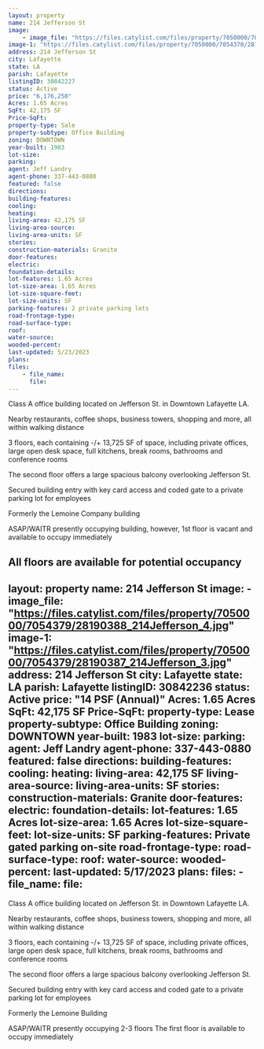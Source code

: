```yaml
---
layout: property
name: 214 Jefferson St
image:
    - image_file: "https://files.catylist.com/files/property/7050000/7054370/28189203_214Jefferson_2.jpg"
image-1: "https://files.catylist.com/files/property/7050000/7054370/28193924_214Jefferson_3.jpg"
address: 214 Jefferson St
city: Lafayette
state: LA
parish: Lafayette
listingID: 30842227
status: Active
price: "6,176,250"
Acres: 1.65 Acres
SqFt: 42,175 SF
Price-SqFt:
property-type: Sale
property-subtype: Office Building
zoning: DOWNTOWN
year-built: 1983
lot-size:
parking:
agent: Jeff Landry
agent-phone: 337-443-0880
featured: false
directions:
building-features:
cooling:
heating:
living-area: 42,175 SF
living-area-source:
living-area-units: SF
stories:
construction-materials: Granite
door-features:
electric:
foundation-details:
lot-features: 1.65 Acres
lot-size-area: 1.65 Acres
lot-size-square-feet:
lot-size-units: SF
parking-features: 2 private parking lots
road-frontage-type:
road-surface-type:
roof:
water-source:
wooded-percent:
last-updated: 5/23/2023
plans:
files:
    - file_name:
      file:
---
```

Class A office building located on Jefferson St. in Downtown Lafayette LA.Nearby restaurants, coffee shops, business towers, shopping and more, all within walking distance 3 floors, each containing -/+ 13,725 SF of space, including private offices, large open desk space, full kitchens, break rooms, bathrooms and conference roomsThe second floor offers a large spacious balcony overlooking Jefferson St.Secured building entry with key card access and coded gate to a private parking lot for employeesFormerly the Lemoine Company buildingASAP/WAITR presently occupying building, however, 1st floor is vacant and available to occupy immediatelyAll floors are available for potential occupancy
---
layout: property
name: 214 Jefferson St
image:
    - image_file: "https://files.catylist.com/files/property/7050000/7054379/28190388_214Jefferson_4.jpg"
image-1: "https://files.catylist.com/files/property/7050000/7054379/28190387_214Jefferson_3.jpg"
address: 214 Jefferson St
city: Lafayette
state: LA
parish: Lafayette
listingID: 30842236
status: Active
price: "14 PSF (Annual)"
Acres: 1.65 Acres
SqFt: 42,175 SF
Price-SqFt:
property-type: Lease
property-subtype: Office Building
zoning: DOWNTOWN
year-built: 1983
lot-size:
parking:
agent: Jeff Landry
agent-phone: 337-443-0880
featured: false
directions:
building-features:
cooling:
heating:
living-area: 42,175 SF
living-area-source:
living-area-units: SF
stories:
construction-materials: Granite
door-features:
electric:
foundation-details:
lot-features: 1.65 Acres
lot-size-area: 1.65 Acres
lot-size-square-feet:
lot-size-units: SF
parking-features: Private gated parking on-site
road-frontage-type:
road-surface-type:
roof:
water-source:
wooded-percent:
last-updated: 5/17/2023
plans:
files:
    - file_name:
      file:
---
Class A office building located on Jefferson St. in Downtown Lafayette LA.Nearby restaurants, coffee shops, business towers, shopping and more, all within walking distance 3 floors, each containing -/+ 13,725 SF of space, including private offices, large open desk space, full kitchens, break rooms, bathrooms and conference roomsThe second floor offers a large spacious balcony overlooking Jefferson St. Secured building entry with key card access and coded gate to a private parking lot for employeesFormerly the Lemoine BuildingASAP/WAITR presently occupying 2-3 floors The first floor is available to occupy immediately
